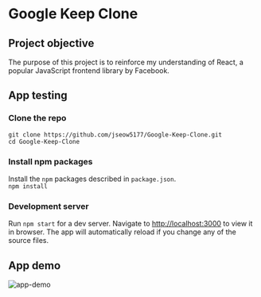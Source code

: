 # Google Keep Clone

## Project objective

The purpose of this project is to reinforce my understanding of React, a popular JavaScript frontend library by Facebook. 

## App testing

### Clone the repo

`git clone https://github.com/jseow5177/Google-Keep-Clone.git`  
`cd Google-Keep-Clone`

### Install npm packages

Install the `npm` packages described in `package.json`.  
`npm install`

### Development server

Run `npm start` for a dev server. Navigate to [http://localhost:3000](http://localhost:3000) to view it in browser. The app will automatically reload if you change any of the source files.

## App demo
![app-demo](./app-demo.gif)
